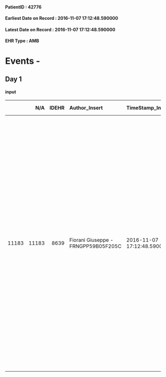 
#### PatientID : 42776
#### Earliest Date on Record : 2016-11-07 17:12:48.590000
#### Latest Date on Record : 2016-11-07 17:12:48.590000
#### EHR Type : AMB

# Events - 

## Day 1

#### input
|       |    N/A |   IDEHR | Author_Insert                       | TimeStamp_Insert           | EHRType   |   PatientID |   IDDigitalSignDocument | persone_vicine   |   Unnamed: 0_x.1 |   IDANAMNESI_SOCIALE | Patient   | FamigliaAltro   | Paziente_T   | FamigliaAltro_T   |   Non_Rilevabile_x.1 | Note_Non_Rilevabile_x.1   | opt_Problemi   | Note_I                                                                                                                                                                                                    | ds_note_timori                                                                                                                                                                                                                                                 | chk_contr_sintomi   | chk_competenza                                 | opt_paziente_a   | opt_famiglia_a   | opt_adeguatezza   | opt_paziente_solo   | ds_note_con                                                                                                                                                                                                                                                                                                                                                                                                                                                                                                                                                  | opt_presente_assente   | Presenza_minori   | Caregiver_principale   | opt_capacita         | opt_necessario   | opt_presente   | opt_risorse_ec   | opt_paziente_psi   | opt_Ins_vol   | opt_paziente_ad   | opt_caregiver_ad   | opt_esenzione   | opt_inv_civile   | ds_codice_es   | Needs     | Domestic partnership   | Fragility                    | opt_disponibilita_f   | opt_indennita_acc   | opt_legge   | opt_famiglia_psi   | opt_disponibilit_paz   |
|------:|-------:|--------:|:------------------------------------|:---------------------------|:----------|------------:|------------------------:|:-----------------|-----------------:|---------------------:|:----------|:----------------|:-------------|:------------------|---------------------:|:--------------------------|:---------------|:----------------------------------------------------------------------------------------------------------------------------------------------------------------------------------------------------------|:---------------------------------------------------------------------------------------------------------------------------------------------------------------------------------------------------------------------------------------------------------------|:--------------------|:-----------------------------------------------|:-----------------|:-----------------|:------------------|:--------------------|:-------------------------------------------------------------------------------------------------------------------------------------------------------------------------------------------------------------------------------------------------------------------------------------------------------------------------------------------------------------------------------------------------------------------------------------------------------------------------------------------------------------------------------------------------------------|:-----------------------|:------------------|:-----------------------|:---------------------|:-----------------|:---------------|:-----------------|:-------------------|:--------------|:------------------|:-------------------|:----------------|:-----------------|:---------------|:----------|:-----------------------|:-----------------------------|:----------------------|:--------------------|:------------|:-------------------|:-----------------------|
| 11183 |  11183 |    8639 | Fiorani Giuseppe - FRNGPP59B05F205C | 2016-11-07 17:12:48.590000 | AMB       |       42776 |                  545709 | N/A              |             4547 |                 2951 | Si#1      | Si#1            | Parziale#2   | Si#1              |                    0 | NR                        | No#0           | Il pz √® informato della diagnosi e dell'assenza di spazi terapeutici . La figlia Anna √® stata informata nel merito di una situazione clinica che pu√≤ aggravarsi in maniera irreversibile in poco tempo | La figlia Anna ,che lo ha accolto nella sua abitazione,√® molto preoccupata e,soprattutto provata,anche per la sua delicata situazione familiare. Pertanto si individua nell'hospice la risorsa per un percorso di cura pi√π adeguato alla fase attuale del pz | controllo sintomi#0 | competenza/capacit√† assistenziale caregiver#0 | Indefinite#2     | Congruenti#1     | Si#1              | Si#1                | Il pz √® vedovo dal 79 e vive da solo. Da qualche settimana,√® ospitato dalla figlia Anna di aa 52,di professione traduttrice e separata. Ha un figlio adottivo di 16 anni,da 4 anni in una comunit√† terapeutica in provincia di Alessandria per grave disturbo del comportamento; in questi giorni dovrebbe essere trasferito in una comunit√† terapeutica a Milano in via Antonini. Per tale motivo ,la mamma deve spesso assentarsi per andarlo a trovare.Un altro figlio, Carlo di aa 57,vive a Napoli e non pu√≤ essere di aiuto,se non saltuariamente | Presente#1             | No#0              | La figlia Anna         | Non incrementabile#2 | No#0             | No#0           | Adeguate#1       | No#0               | No#0          | Totale#2          | Totale#2           | Si#1            | No#0             | E01            | Clinici#0 | Figli#2                | sovraccarico assistenziale#4 | No#0                  | No#0                | No#0        | No#0               | No#0                   |


